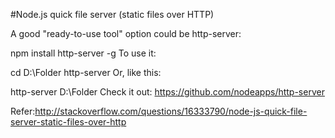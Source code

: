 #Node.js quick file server (static files over HTTP)

A good "ready-to-use tool" option could be http-server:

npm install http-server -g
To use it:

cd D:\Folder
http-server
Or, like this:

http-server D:\Folder
Check it out: https://github.com/nodeapps/http-server

Refer:http://stackoverflow.com/questions/16333790/node-js-quick-file-server-static-files-over-http
